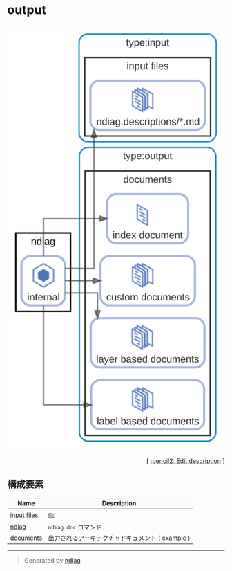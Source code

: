 # output

![view](view-output.svg)



<p align="right">
  [ <a href="../ndiag.descriptions.ja/_view-output.md">:pencil2: Edit description</a> ]
<p>



## 構成要素

| Name | Description |
| --- | --- |
| [input files](node-input_files.md) | <a href="../ndiag.descriptions.ja/_node-input_files.md">:pencil2:</a> |
| [ndiag](node-ndiag.md) | `ndiag doc` コマンド |
| [documents](node-documents.md) | 出力されるアーキテクチャドキュメント ( [example](/example/output/README.md) ) |


---

> Generated by [ndiag](https://github.com/k1LoW/ndiag)
